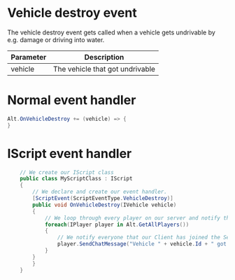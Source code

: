 # Vehicle destroy event
The vehicle destroy event gets called when a vehicle gets undrivable by e.g. damage or driving into water.

| Parameter | Description  |
|-----------|--------------|
| vehicle    | The vehicle that got undrivable |

# Normal event handler

```csharp
Alt.OnVehicleDestroy += (vehicle) => {
}
```

# IScript event handler
```csharp
    // We create our IScript class
    public class MyScriptClass : IScript
    {
        // We declare and create our event handler. 
        [ScriptEvent(ScriptEventType.VehicleDestroy)]
        public void OnVehicleDestroy(IVehicle vehicle)
        {
            // We loop through every player on our server and notify them
            foreach(IPlayer player in Alt.GetAllPlayers())
            {
                // We notify everyone that our Client has joined the Server
                player.SendChatMessage("Vehicle " + vehicle.Id + " got destroyed.");
            }
        }
        }
    }
```

